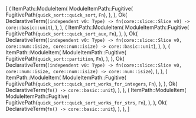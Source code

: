 [
    (
        ItemPath::ModuleItem(
            ModuleItemPath::Fugitive(
                FugitivePath(`quick_sort::quick_sort`, `Fn`),
            ),
        ),
        Ok(
            DeclarativeTerm(`(independent v0: Type) -> fn(core::slice::Slice v0) -> core::basic::unit`),
        ),
    ),
    (
        ItemPath::ModuleItem(
            ModuleItemPath::Fugitive(
                FugitivePath(`quick_sort::quick_sort_aux`, `Fn`),
            ),
        ),
        Ok(
            DeclarativeTerm(`(independent v0: Type) -> fn(core::slice::Slice v0, core::num::isize, core::num::isize) -> core::basic::unit`),
        ),
    ),
    (
        ItemPath::ModuleItem(
            ModuleItemPath::Fugitive(
                FugitivePath(`quick_sort::partition`, `Fn`),
            ),
        ),
        Ok(
            DeclarativeTerm(`(independent v0: Type) -> fn(core::slice::Slice v0, core::num::isize, core::num::isize) -> core::num::isize`),
        ),
    ),
    (
        ItemPath::ModuleItem(
            ModuleItemPath::Fugitive(
                FugitivePath(`quick_sort::quick_sort_works_for_integers`, `Fn`),
            ),
        ),
        Ok(
            DeclarativeTerm(`fn() -> core::basic::unit`),
        ),
    ),
    (
        ItemPath::ModuleItem(
            ModuleItemPath::Fugitive(
                FugitivePath(`quick_sort::quick_sort_works_for_strs`, `Fn`),
            ),
        ),
        Ok(
            DeclarativeTerm(`fn() -> core::basic::unit`),
        ),
    ),
]